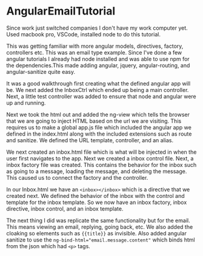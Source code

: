 # AngularEmailTutorial

Since work just switched companies I don't have my work computer yet. Used macbook pro, VSCode, installed node to do this tutorial.

This was getting familiar with more angular models, directives, factory, controllers etc. This was an email type example. Since I've done a few angular tutorials I already had node installed and was able to use npm for the dependencies.This made adding angular, jquery, angular-routing, and angular-sanitize quite easy.

It was a good walkthrough first creating what the defined angular app will be. We next added the InboxCtrl which ended up being a main controller. Next, a little test controller was added to ensure that node and angular were up and running.

Next we took the html out and added the ng-view which tells the browser that we are going to inject HTML based on the url we are visiting. This requires us to make a global app.js file which included the angular app we defined in the index.html along with the  included extensions such as route and sanitize. We defined the URL template, controller, and an alias.

We next created an inbox.html file which is what will be injected in when the user first navigates to the app. Next we created a inbox control file. Next, a inbox factory file was created. This contains the behavior for the inbox such as going to a message, loading the message, and deleting the message. This caused us to connect the factory and the controller.

In our Inbox.html we have an `<inbox></inbox>` which is a directive that we created next. We defined the behavior of the inbox with the control and template for the inbox template. So we now have an inbox factory, inbox directive, inbox control, and an inbox template.

The next thing I did was replicate the same functionality but for the email. This means viewing an email, replying, going back, etc. We also added the cloaking so elements such as `{{title}}` as invisible. Also added angular sanitize to use the `ng-bind-html="email.message.content"` which binds html from the json which had `<p>` tags.
